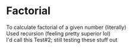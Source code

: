 # Factorial
To calculate factorial of a given number (literally)  
Used recursion (feeling pretty superior lol)  
I'd call this Test#2; still testing these stuff out
